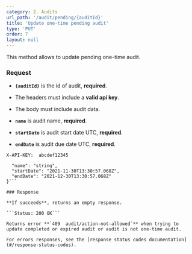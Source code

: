 ```yaml
---
category: 2. Audits
url_path: '/audit/pending/{auditId}'
title: 'Update one-time pending audit'
type: 'PUT'
order: 7
layout: null
---
```


This method allows to update pending one-time audit.

### Request

* **`{auditId}`** is the id of audit, **required**.
* The headers must include a **valid api key**.

* The body must include audit data.
* **`name`** is audit name, **required**.
* **`startDate`** is audit start date UTC, **required**.
* **`endDate`** is audit due date UTC, **required**.

```X-API-KEY:  abcdef12345```

```{
  "name": "string",
  "startDate": "2021-11-30T13:30:57.068Z",
  "endDate": "2021-12-30T13:30:57.068Z"
}```

### Response

**If succeeds**, returns an empty response.

```Status: 200 OK```

Returns error **`409  audit/action-not-allowed`** when trying to update completed or expired audit or audit is not one-time audit.

For errors responses, see the [response status codes documentation](#/response-status-codes).
